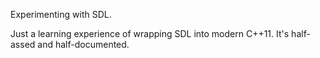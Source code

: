 Experimenting with SDL.

Just a learning experience of wrapping SDL into modern C++11. It's half-assed and half-documented.
